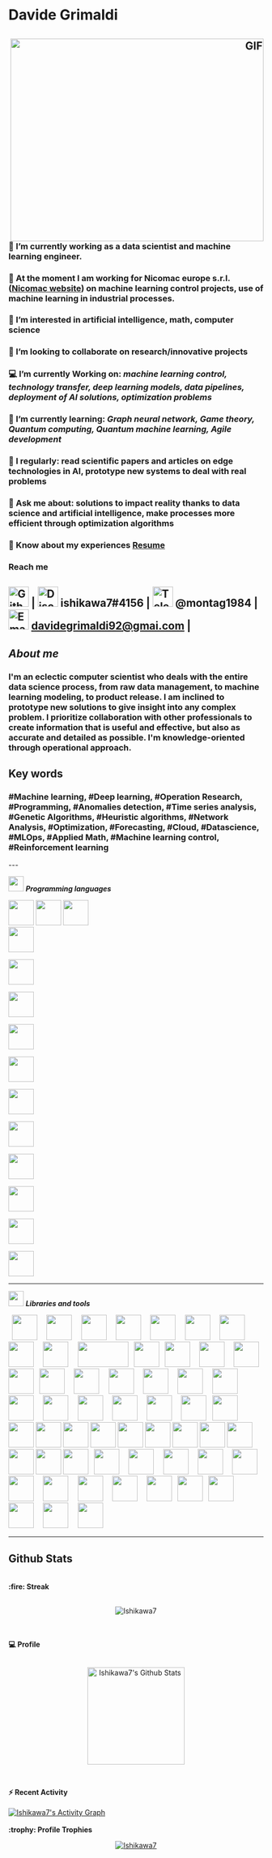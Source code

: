 <h1 align="left"> 
	Davide Grimaldi
	<h2 align="left">
		<p align="left""> 
		<i></i>
		</p> 
		<a target="_blank" align="right">
  		<img align="right" top="1000" height="400" width="500" alt="GIF" src=https://cdn.analyticsvidhya.com/wp-content/uploads/2020/02/ANN-Graph.gif>
		</a>
	</h2>
</h1> 
<p align="left">

### 🔭 I’m currently working as a data scientist and machine learning engineer.
### 🏢 At the moment I am working for Nicomac europe s.r.l. ([Nicomac website](https://nicomac.com/)) on machine learning control projects, use of machine learning in industrial processes.
	       

### 👀 I’m interested in artificial intelligence, math, computer science

### 💞️ I’m looking to collaborate on research/innovative projects

### 💻 I’m currently Working on: *machine learning control, technology transfer, deep learning models, data pipelines, deployment of AI solutions, optimization problems*

### 🌱 I’m currently learning: *Graph neural network, Game theory, Quantum computing, Quantum machine learning, Agile development*

### 📝 I regularly: read scientific papers and articles on edge technologies in AI, prototype new systems to deal with real problems

### 💬 Ask me about: solutions to impact reality thanks to data science and artificial intelligence, make processes more efficient through optimization algorithms

### 📄 Know about my experiences <a href="DavideGrimaldiResume.pdf" target="DavideGrimaldiResume.pdf">Resume</a>

</p>

### Reach me 
[<img src='https://cdn.jsdelivr.net/npm/simple-icons@3.0.1/icons/github.svg' alt='Github' height='40'>](https://github.com/Ishikawa7)  | 
<img src='https://cdn.jsdelivr.net/npm/simple-icons@3.0.1/icons/discord.svg' alt='Discord' height='40'> ishikawa7#4156  | 
<img src='https://cdn.jsdelivr.net/npm/simple-icons@3.0.1/icons/telegram.svg' alt='Telegram' height='40'> @montag1984  | 
<img src='https://cdn.jsdelivr.net/npm/simple-icons@3.0.1/icons/gmail.svg' alt='Email' height='40'> davidegrimaldi92@gmai.com  |											   
---								       
<h2 align="left">
		<p align="left"">
			<i>About me</i>
		</p>
</h2>

<h3 align="left">
<p align="left">

I'm an eclectic computer scientist who deals with the entire data science process, from raw data management, to machine learning modeling, to product release. I am inclined to prototype new solutions to give insight into any complex problem. I prioritize collaboration with other professionals to create information that is useful and effective, but also as accurate and detailed as possible. I'm knowledge-oriented through operational approach.
</p>
</h3>

## Key words
<h3 align="left">
<p align="left">
#Machine learning, #Deep learning, #Operation Research, #Programming, #Anomalies detection, #Time series analysis, #Genetic Algorithms, #Heuristic algorithms, #Network Analysis, #Optimization, #Forecasting, #Cloud, #Datascience, #MLOps, #Applied Math, #Machine learning control, #Reinforcement learning
</p>
</h3>
---
<br/>

<img src="https://media.giphy.com/media/iY8CRBdQXODJSCERIr/giphy.gif" width="30px">&nbsp;***Programming languages***
<p align="left">
  
  <code><img height="50" src="https://www.devacademy.es/wp-content/uploads/2018/10/python-logo-150x150.png"></code>
  <code><img height="50" src="https://i.iinfo.cz/images/531/cython-1.png"></code>
  <code><img height="50" src="https://logodix.com/logo/700854.png"></code>
  <code> <img height="50" src="https://www.mycplus.com/mycplus/wp-content/uploads/2020/04/c_logo-150x150.png"> </code>
  <code> <img height="50" src="https://brandslogos.com/wp-content/uploads/images/large/c-logo.png"> </code>
  <code> <img height="50" src="https://code.gestiolex.it/wp-content/uploads/2016/09/SQL_logo1-300x300-150x150.png"> </code>
  <code> <img height="50" src="https://media.if-not-true-then-false.com/2010/02/java-logo.png"> </code>
  <code> <img height="50" src="https://s3-us-west-2.amazonaws.com/oww-files-thumb/7/7e/Latex_logo_bw.gif/200px-Latex_logo_bw.gif"> </code>
  <code> <img height="50" src="https://www.logolynx.com/images/logolynx/92/92da911aa16bb2eaceda448ff972d235.png"> </code>
  <code> <img height="50" src="https://goering.io/images/tools/bash-logo.png"> </code>
  <code> <img height="50" src="https://logos-download.com/wp-content/uploads/2019/01/JavaScript_Logo-136x136.png"> </code>
  <code> <img height="50" src="https://upload.wikimedia.org/wikipedia/commons/thumb/4/4c/Typescript_logo_2020.svg/1200px-Typescript_logo_2020.svg.png"> </code>
  <code> <img height="50" src="https://www.images.cybrosys.com/images/sc-csharp.png"> </code>
  <code> <img height="50" src="https://canvas.rutgers.edu/wp-content/uploads/2020/07/mathlab_logo.png"> </code>
  

  <hr>
<p align="center">

<img src="https://media.giphy.com/media/iY8CRBdQXODJSCERIr/giphy.gif" width="30px">&nbsp;***Libraries and tools***
<p align="left">
  <code> <img height="50" src="https://upload.wikimedia.org/wikipedia/commons/thumb/e/ed/Pandas_logo.svg/768px-Pandas_logo.svg.png"> </code>
  <code> <img height="50" src="https://2679069.fs1.hubspotusercontent-na1.net/hubfs/2679069/Sans%20titre%20(3).png"> </code> <!--- polars --->
  <code> <img height="50" src="https://www.vectorlogo.zone/logos/numpy/numpy-ar21.svg"> </code>
  <code> <img height="50" src="https://www.firelinescience.com/wp-content/uploads/2019/09/SciPy-Logo.png"> </code>
  <code> <img height="50" src="https://seeklogo.com/images/S/scikit-learn-logo-8766D07E2E-seeklogo.com.png"> </code>
  <code> <img height="50" src="https://www.vectorlogo.zone/logos/tensorflow/tensorflow-ar21.svg"> </code>
  <code> <img height="50" src="https://helve-blog.com/images/icon/keras.png"> </code>
  <code> <img height="50" src="https://raw.githubusercontent.com/pytorch/pytorch/master/docs/source/_static/img/pytorch-logo-dark.png"> </code> <!-- Pytorch --->
  <code> <img height="50" src="https://miro.medium.com/v2/resize:fit:7170/1*psF_PP1uN5RxmgRKrDze4g.png"> </code> <!-- Captum pytorch --->
  <code> <img height="50" src="https://matplotlib.org/2.2.5/_images/sphx_glr_logos2_001.png" width='100'> </code>
  <code><img height="50" src="https://user-images.githubusercontent.com/315810/92159303-30d41100-edfb-11ea-8107-1c5352202571.png"></code>
  <code> <img height="50" src="https://miro.medium.com/fit/c/160/160/1*LU8DrYH0werAkSh2K9VPDg.png"> </code>
  <code> <img height="50" src="https://i0.wp.com/www.startupof.me/wp-content/uploads/2020/09/Tableau-logo.jpg?resize=150%2C150&ssl=1"> </code>
  <code> <img height="50" src="https://res.cloudinary.com/apideck/image/upload/v1554720124/catalog/flourish/icon128x128.jpg"> </code>
  <code><img height="50" src="https://www.knewledge.com/wp-content/uploads/2019/08/google-data-studio-logo.png"></code>
  <code> <img height="50" src="https://helve-blog.com/images/icon/pyomo.png"> </code>
  <code> <img height="50" src="https://chanzuckerberg.com/wp-content/uploads/2021/08/networkx-Dan-Schult.png"> </code> <!--- networkx --->
  <code> <img height="50" src="https://cdn.icon-icons.com/icons2/2699/PNG/512/postgresql_logo_icon_170836.png"> </code> <!--- postgress) --->
  <code> <img height="50" src="https://dab1nmslvvntp.cloudfront.net/wp-content/uploads/2009/05/068-wolfram-alpha-logo.png"> </code>
  <code> <img height="50" src="https://www.vectorlogo.zone/logos/mysql/mysql-ar21.svg"> </code>
  <code> <img height="50" src="https://www.pngfind.com/pngs/m/62-626352_png-format-flask-python-logo-transparent-png.png"> </code>
  <code> <img height="50" src="https://xdeb.net/images/django_logo.png"> </code>
  <code> <img height="50" src="https://i1.wp.com/www.technosap.com/wp-content/uploads/2018/10/selenium-tutorial.jpg?resize=184%2C184&ssl=1"> </code>
  <code> <img height="50" src="https://i0.wp.com/arstech.net/wp-content/uploads/2019/08/docker.png?w=180&ssl=1"> </code>
  <code> <img height="50" src="https://www.arangodb.com/wp-content/uploads/2019/03/Kubernetes-Logo.png"> </code>
  <code> <img height="50" src="https://www.fortinet.com/content/dam/fortinet/images/icons/alliances/logos/logo-google-cloud.jpg"> </code>
  <code> <img height="50" src="https://dist.neo4j.com/wp-content/uploads/20191222124251/neo4j-inc-company-name-change.png"> </code>
  <code><img height="50" src="https://dataschool.com/assets/images/sql-optimization/bigquery/bigQuery.png"></code>
  <code> <img height="50" src="https://photo.isu.pub/databricks/photo_large.jpg"></code>
  <code><img height="50" src="https://upload.wikimedia.org/wikipedia/commons/thumb/e/ea/Spark-logo-192x100px.png/150px-Spark-logo-192x100px.png"></code>
  <code><img height="50" src="https://lizard.net/uploads/sites/4/Plotly-dash-logo.png"></code>
  <code><img height="50" src="https://res.cloudinary.com/practicaldev/image/fetch/s--vBB9KCW4--/c_imagga_scale,f_auto,fl_progressive,h_420,q_auto,w_1000/https://dev-to-uploads.s3.amazonaws.com/i/twfkvzk83m0cpjwz26js.png"></code>
  <code><img height="50" src="https://1000marcas.net/wp-content/uploads/2021/06/SQLite-Logo-768x480.png"></code> <!-- SQL lite --->
  <code><img height="50" src="https://upload.wikimedia.org/wikipedia/commons/6/69/XGBoost_logo.png"></code> <!-- XGboost --->
  <code><img height="50" src="https://lh3.googleusercontent.com/JJsz07dF8nyLcUM535tSdPBaEZkUpDwR5O-FXhXlyssAqiAc9nMTmEIad6MhJpPdtzkg"></code>
  <code><img height="50" src="https://images.ctfassets.net/9lml4v34yheh/5SFUKN35s4cvuRBaOmwKNk/f5d616619b7f3694895f4e0744cea415/68747470733a2f2f666173746170692e7469616e676f6c6f2e636f6d2f696d672f6c6f676f2d6d617267696e2f6c6f676f2d7465616c2e706e67.png?w=1024&q=50"></code>
  <code><img height="50" src="https://miro.medium.com/v2/resize:fit:4000/0*xkP5OBGir3Pxs-np.png"></code>
  <code><img height="50" src="https://office-guru.ru/wp-content/uploads/2021/06/e508febfbc11-3.jpg"></code>
  <code><img height="50" src="https://globalcloudplatforms.com/wp-content/uploads/2021/03/mongodb-banner_1500-800.jpg"></code> <!-- MongoDB --->
  <code><img height="50" src="https://glints.com/id/lowongan/wp-content/uploads/2020/10/logo-reactjs.jpg"></code> <!--- react js --->
  <code> <img height="50" src="https://ipfs.runfission.com/ipfs/Qmas4decEsCQwbsKFqEde5s6ed749iijUqnXqfLVhUfmrE"> </code>
  <code> <img height="50" src="https://pic1.zhimg.com/v2-1d3b50b1eba4c2b06244425ff0c49570_180x120.jpg"> </code>
  <code> <img height="50" src="https://1.bp.blogspot.com/-yvrV6MUueGg/ToICp0YIDPI/AAAAAAAAADg/YKNtJPfx-H8/s1600/OpenCV_Logo.png"> </code> <!-- OpenCV --->
  <code> <img height="50" src="https://mms.businesswire.com/media/20200616005364/en/798639/23/Streamlit_Logo_(1).jpg"> </code> <!-- SteamLit --->
  <code> <img height="50" src="https://shap-lrjball.readthedocs.io/en/latest/_static/shap_logo.png"> </code> <!-- SHAP --->
  <code> <img height="50" src="https://images.g2crowd.com/uploads/product/image/social_landscape/social_landscape_d37f89c1251e47b82c66ab6ff1b4c2be/d3js.jpeg"> </code> <!-- D3.js --->
  <code> <img height="50" src="http://kresec.stikom-bali.ac.id/wp-content/uploads/2022/09/surreal-1024x512.png"> </code> <!-- SurrealDB --->
  <code> <img height="50" src="https://images.techhive.com/images/article/2014/11/git-logo-100533164-small.jpg"> </code>
  <code> <img height="50" src="https://www.softzone.es/app/uploads-softzone.es/2017/05/Logo-Microsoft-Visual-Studio-Code-150x150.png"> </code>
  <code> <img height="50" src="https://www.vectorlogo.zone/logos/jupyter/jupyter-ar21.svg"> </code>
  <code><img height="50" src="https://www.analyticsvidhya.com/wp-content/uploads/2015/06/kaggle-logo-transparent-300.png"></code>
  <code> <img height="50" src="https://lh3.googleusercontent.com/-LsYNiQN8LtY/UWiONaNlAvI/AAAAAAAAUEA/RLs4UXg6MWQ/s197/Ubuntu-Logo-1.jpg"> </code>
  <code> <img height="50" src="https://1.bp.blogspot.com/-D5ZsP4Yh284/XhM6nHdsb1I/AAAAAAABexg/BN_AqouxYDAd9CN22xZ7OpG5uTQrPEkrQCLcBGAsYHQ/w1200-h630-p-k-no-nu/ssh_logo.png"> </code>
  <code> <img height="50" src="https://cdn.hashnode.com/res/hashnode/image/upload/v1652732596275/Qg-i5EMvC.png?w=1200&h=630&fit=crop&crop=entropy&auto=compress,format&format=webp&fm=png"> </code>
  <code> <img height="50" src="https://pythonforundergradengineers.com/posts/streamlit/images/bokeh_logo.png"> </code>
  <hr>
<p align="center">

## Github Stats
<br>
  <summary><b>:fire: Streak</b></summary>
<br/>
<p align="center"><img src="https://github-readme-streak-stats.herokuapp.com/?user=Ishikawa7&count_private=true" alt="Ishikawa7" /></p>
<br>
<br>
  <summary><b>💻 Profile</b></summary>
<br/>
  <p align="center">
    <a href="https://github.com/Ishikawa7/github-readme-stats"><img alt="Ishikawa7's Github Stats" src="https://github-readme-stats.vercel.app/api?username=Ishikawa7&show_icons=true&count_private=true" height="192px"/></a>
<br/>

&nbsp;

<summary><b>⚡ Recent Activity</b></summary>
  <br/>
   <a href="https://github.com/Ishikawa7">
	   <img alt="Ishikawa7's Activity Graph" src="https://github-readme-activity-graph.vercel.app/graph?username=Ishikawa7&custom_title=Ishikawa7's%20Contribution%20Graph&theme=github" />
   </a>
  <br/>
<br/> 

<summary><b>:trophy: Profile Trophies</b></summary>

<p align="center"> <a href="https://github.com/ryo-ma/github-profile-trophy"><img src="https://github-profile-trophy.vercel.app/?username=Ishikawa7&layout=compact" alt="Ishikawa7" /></a></p>
